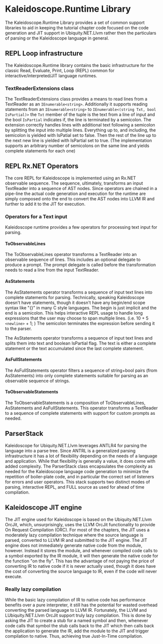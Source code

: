 # Kaleidoscope.Runtime Library
The Kaleidoscope.Runtime Library provides a set of common support libraries to aid in keeping the
tutorial chapter code focused on the code generation and JIT support in Ubiquity.NET.Llvm rather then the
particulars of parsing or the Kaleidoscope language in general.

## REPL Loop infrastructure
The Kaleidoscope.Runtime library contains the basic infrastructure for the classic Read, Evaluate,
Print, Loop (REPL) common for interactive/interpreted/JIT language runtimes.

### TextReaderExtensions class
The TextReaderExtensions class provides a means to read lines from a TextReader as an `IEnumerable<string>`.
Additionally it supports reading statements from an `IEnumerable<string>` to `IEnumerable<(string Txt, bool IsPartial)>`
the `Txt` member of the tuple is the text from a line of input and the bool `IsPartial` indicates if, the line is
terminated by a semicolon. The extension correctly handles lines with additional text following a semicolon by
splitting the input into multiple lines. Everything up to, and including, the semicolon is yielded with IsPatial
set to false. Then the rest of the line up to the next new line is yielded with IsPartial set to true. (The
implementation supports an arbitrary number of semicolons on the same line and yields complete statements for
each one)

## REPL Rx.NET Operators
The core REPL for Kaleidoscope is implemented using an Rx.NET observable sequence. The sequence, ultimately,
transforms an input TextReader into a sequence of AST nodes. Since operators are chained in a pipe-line the
actual code generation and execution for the runtime are simply composed onto the end to convert the AST nodes
into LLVM IR and further to add it to the JIT for execution. 

### Operators for a Text input
Kaleidoscope runtime provides a few operators for processing text input for parsing.

#### ToObservableLines
The ToObservableLines operator transforms a TextReader into an observable sequence of lines. This includes an
optional delegate to produce a prompt. The prompt delegate is called before the transformation needs to read
a line from the input TextReader.

#### AsStatements
The AsStatements operator transforms a sequence of input text lines into complete statements for parsing.
Technically, speaking Kaleidoscope doesn't have statements, though it doesn't have any begin/end scope syntax
like "{}" in many C style languages. The begin is just implicit and the end is a semicolon. This helps 
interactive REPL usage to handle long expressions that the user may choose to span multiple lines. (i.e.
 10 + 5 `<newline>` + 1; ) The semicolon terminates the expression before sending it to the parser.

The AsStatements operator transforms a sequence of input text lines and splits them into text and boolean
IsPartial flag. The text is either a complete statement or the text accumulated since the last complete
statement.

#### AsFullStatements
The AsFullStatements operator filters a sequence of string+bool pairs (from AsStatements) into only complete
statements suitable for parsing as an observable sequence of strings.

#### ToObservableStatements
The ToObservableStatements is a composition of ToObservableLines, AsStatements and AsFullStatements. This
operator transforms a TextReader to a sequence of complete statements with support for custom prompts as
needed.

## ParserStack
Kaleidoscope for Ubiquity.NET.Llvm leverages ANTLR4 for parsing the language into a parse tree. Since ANTRL is a
generalized parsing infrastructure it has a lot of flexibility depending on the needs of a language and
application. While that flexibility is generally a value, it does come with added complexity. The ParserStack
class encapsulates the complexity as needed for the Kaleidoscope language code generation to minimize
the repetition of boiler-plate code, and in particular the correct set of listeners for errors and user
operators. This stack supports two distinct modes of parsing, interactive REPL, and FULL source as used
for ahead of time compilation.

## Kaleidoscope JIT engine
The JIT engine used for Kaleidoscope is based on the Ubiquity.NET.Llvm OrcJit, which, unsurprisingly, uses the LLVM
OrcJit functionality to provide On Request Compilation (ORC). For most of the chapters, the JIT uses a
moderately lazy compilation technique where the source language is parsed, converted to LLVM IR and submitted
to the JIT engine. The JIT engine does not immediately generate native code from the module, however. Instead
it stores the module, and whenever compiled code calls to a symbol exported by the IR module, it will then
generate the native code for the function "on the fly". This has the advantage of not paying the price of
converting IR to native code if it is never actually used, though it does have the cost of converting the
source language to IR, even if the code will never execute.

### Really lazy compilation
While the basic lazy compilation of IR to native code has performance benefits over a pure interpreter, it
still has the potential for wasted overhead converting the parsed language to LLVM IR. Fortunately, the LLVM
and LUbiquity.NET.Llvm OrcJit support truly lazy compilation. This is done by asking the JIT to create a stub for
a named symbol and then, whenever code calls that symbol the stub calls back to the JIT which then calls back
the application to generate the IR, add the module to the JIT and trigger compilation to native. Thus, achieving
true Just-In-Time compilation. 
